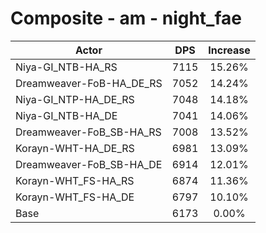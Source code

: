 # Composite - am - night_fae
| Actor | DPS | Increase |
|---|:---:|:---:|
|Niya-GI_NTB-HA_RS|7115|15.26%|
|Dreamweaver-FoB-HA_DE_RS|7052|14.24%|
|Niya-GI_NTP-HA_DE_RS|7048|14.18%|
|Niya-GI_NTB-HA_DE|7041|14.06%|
|Dreamweaver-FoB_SB-HA_RS|7008|13.52%|
|Korayn-WHT-HA_DE_RS|6981|13.09%|
|Dreamweaver-FoB_SB-HA_DE|6914|12.01%|
|Korayn-WHT_FS-HA_RS|6874|11.36%|
|Korayn-WHT_FS-HA_DE|6797|10.10%|
|Base|6173|0.00%|
